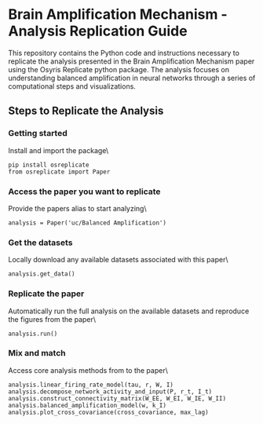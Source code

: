 # Brain Amplification Mechanism - Analysis Replication Guide

This repository contains the Python code and instructions necessary to replicate the analysis presented in the Brain Amplification Mechanism paper using the Osyris Replicate python package. The analysis focuses on understanding balanced amplification in neural networks through a series of computational steps and visualizations.

## Steps to Replicate the Analysis

### Getting started
Install and import the package\

`pip install osreplicate`\
`from osreplicate import Paper`

### Access the paper you want to replicate
Provide the papers alias to start analyzing\

`analysis = Paper('uc/Balanced Amplification')`

### Get the datasets
Locally download any available datasets associated with this paper\

`analysis.get_data()`

### Replicate the paper
Automatically run the full analysis on the available datasets and reproduce the figures from the paper\

`analysis.run()`

### Mix and match      
Access core analysis methods from to the paper\

`analysis.linear_firing_rate_model(tau, r, W, I)`\
`analysis.decompose_network_activity_and_input(P, r_t, I_t)`\
`analysis.construct_connectivity_matrix(W_EE, W_EI, W_IE, W_II)`\
`analysis.balanced_amplification_model(w, k_I)`\
`analysis.plot_cross_covariance(cross_covariance, max_lag)`
